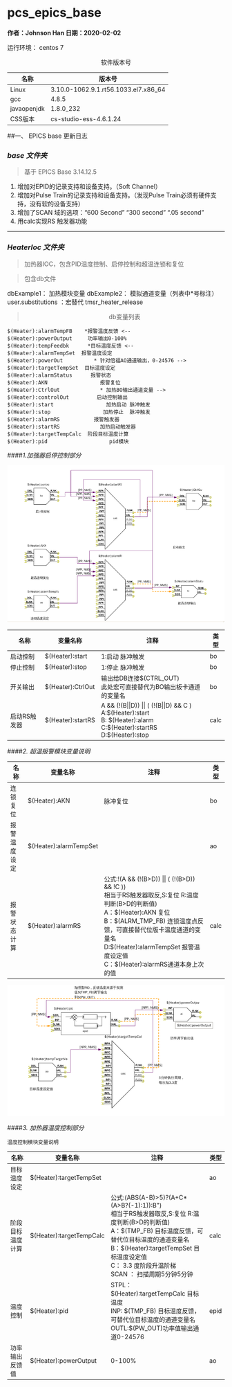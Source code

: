 # pcs_epics_base
**作者：Johnson Han
日期：2020-02-02** 

运行环境： centos 7

<center>软件版本号</center>

|名称|版本号|
|-----|------|
|Linux| 3.10.0-1062.9.1.rt56.1033.el7.x86_64|
|gcc|4.8.5|
|javaopenjdk |1.8.0_232|
|CSS版本|cs-studio-ess-4.6.1.24|
##一、 EPICS base 更新日志 
###  *base 文件夹*
>基于 EPICS Base 3.14.12.5
1. 增加对EPID的记录支持和设备支持。（Soft Channel）
2. 增加对Pulse Train的记录支持和设备支持。（发现Pulse Train必须有硬件支持，没有软的设备支持）
3. 增加了SCAN 域的选项：“600 Second” “300 second” “.05 second”
4. 用calc实现RS 触发器功能  
---
### *HeaterIoc 文件夹*
> 加热器IOC，包含PID温度控制、启停控制和超温连锁和复位

>包含db文件

dbExample1： 加热模块变量 
dbExample2： 模拟通道变量（列表中*号标注）
user.substitutions ：宏替代
 tmsr_heater_release 

><center>db变量列表</center>
```
$(Heater):alarmTempFB    *报警温度反馈 <--
$(Heater):powerOutput     功率输出0-100%
$(Heater):tempFeedbk      *目标温度反馈 <--
$(Heater):alarmTempSet  报警温度设定
$(Heater):powerOut          * 针对倍福AO通道输出，0-24576 -->
$(Heater):targetTempSet  目标温度设定
$(Heater):alarmStatus      报警状态
$(Heater):AKN                 报警复位
$(Heater):CtrlOut             * 加热BO输出通道变量 -->     
$(Heater):controlOut         启动控制输出
$(Heater):start                 加热启动 脉冲触发
$(Heater):stop                 加热停止  脉冲触发
$(Heater):alarmRS           报警触发器
$(Heater):startRS             加热启动触发器
$(Heater):targetTempCalc  阶段目标温度计算
$(Heater):pid                    pid模块
```

####*1.加强器启停控制部分*

![VDCT 变量关系 ](/images/heaterCtl.png "加热器开关控制")

|名称|变量名称|注释|类型|
|--|--|--|--|
|启动控制|$(Heater):start|1:启动 脉冲触发|bo|
|停止控制|$(Heater):stop|1:停止 脉冲触发|bo|
|开关输出|$(Heater):CtrlOut|输出给DB连接\$(CTRL_OUT)<br>此处宏可直接替代为BO输出板卡通道的变量名 |bo|
|启动RS触发器|$(Heater):startRS|A && (!(B\|\|D)) \|\| ( (!(B\|\|D) && C )<br> A:\$(Heater):start <br>B: \$(Heater):alarm<br> C:\$(Heater):startRS <br>D:\$(Heater):stop|calc|

####*2. 超温报警模块变量说明*

|名称|变量名称|注释|类型|
|--|--|--|--|
|连锁复位|\$(Heater):AKN|脉冲复位|bo|
|报警温度设定|\$(Heater):alarmTempSet||ao|
|报警状态计算|\$(Heater):alarmRS|公式:!(A && (!(B>D)) \|\| ( (!(B>D)) && !C ))<br>相当于RS触发器取反,S:复位 R:温度判断(B>D的判断值)<br>A：\$(Heater):AKN 复位<br>B：\$(ALRM_TMP_FB) 连锁温度点反馈，可直接替代位版卡温度通道的变量名<br>D:\$(Heater):alarmTempSet 报警温度设定值 <br>C：\$(Heater):alarmRS通道本身上次的值|calc|


![PID 变量关系 ](/images/HeaterPID.png "集热器PID工作模块")

####*3. 加热器温度控制部分*

`温度控制模块变量说明`

|名称|变量名称|注释|类型|
|--|--|--|--|
|目标温度设定|\$(Heater):targetTempSet||ao|
|阶段目标温度计算|\$(Heater):targetTempCalc|公式:(ABS(A-B)>5)?(A+C*(A>B?(-1):1)):B")<br>相当于RS触发器取反,S:复位 R:温度判断(B>D的判断值)<br>A：\$(TMP_FB) 目标温度反馈，可替代位目标温度的通道变量名<br>B：\$(Heater):targetTempSet 目标温度设定值<br>C：  3.3 度阶段升温阶梯<br>SCAN ： 扫描周期5分钟5分钟|calc|
|温度控制|\$(Heater):pid|STPL：\$(Heater):targetTempCalc 目标温度<br>INP: \$(TMP_FB) 目标温度反馈，可替代位目标温度的通道变量名<br>OUTL:\$(PW_OUT)功率值输出通道0-24576|epid|
|功率输出反馈值|\$(Heater):powerOutput|0-100%|ao|